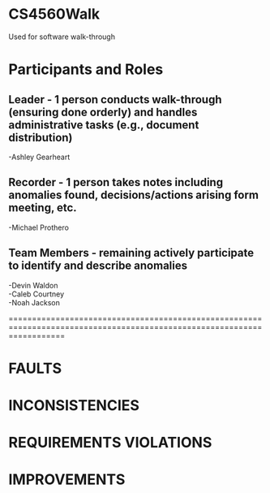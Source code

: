 # CS4560Walk
Used for software walk-through

# Participants and Roles

## Leader - 1 person conducts walk-through (ensuring done orderly) and handles administrative tasks (e.g., document distribution)
-Ashley Gearheart

## Recorder - 1 person takes notes including anomalies found, decisions/actions arising form meeting, etc.
-Michael Prothero

## Team Members - remaining actively participate to identify and describe anomalies
-Devin Waldon     
-Caleb Courtney  
-Noah Jackson    



========================================================================================================================

# FAULTS







# INCONSISTENCIES







# REQUIREMENTS VIOLATIONS






# IMPROVEMENTS
